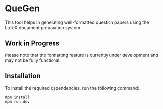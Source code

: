 # QueGen

This tool helps in generating well-formatted question papers using the LaTeX document preparation system.

## Work in Progress
Please note that the formatting feature is currently under development and may not be fully functional.

## Installation

To install the required dependencies, run the following command:

```sh
npm install
npm run dev
```

